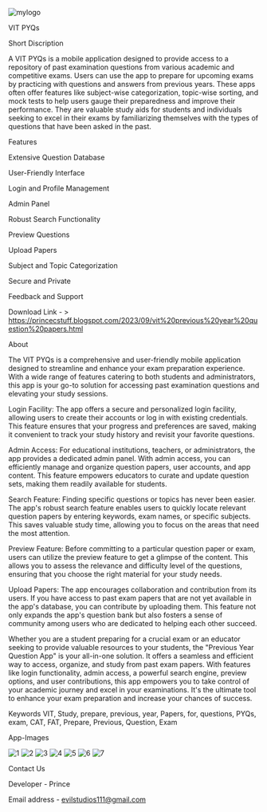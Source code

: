 ![mylogo](https://github.com/PRINCEKUMAR2025/VIT_PYQs/assets/96488489/c4679a2b-21c4-4109-9d37-d2e72c43a292)

VIT PYQs

Short Discription

A VIT PYQs is a mobile application designed to provide access to a repository of past examination questions from various academic and competitive exams. Users can use the app to prepare for upcoming exams by practicing with questions and answers from previous years. These apps often offer features like subject-wise categorization, topic-wise sorting, and mock tests to help users gauge their preparedness and improve their performance. They are valuable study aids for students and individuals seeking to excel in their exams by familiarizing themselves with the types of questions that have been asked in the past.

Features

Extensive Question Database

User-Friendly Interface

Login and Profile Management

Admin Panel

Robust Search Functionality

Preview Questions

Upload Papers

Subject and Topic Categorization

Secure and Private

Feedback and Support

Download Link - > https://princecstuff.blogspot.com/2023/09/vit%20previous%20year%20question%20papers.html

About

The VIT PYQs is a comprehensive and user-friendly mobile application designed to streamline and enhance your exam preparation experience. With a wide range of features catering to both students and administrators, this app is your go-to solution for accessing past examination questions and elevating your study sessions.

Login Facility: The app offers a secure and personalized login facility, allowing users to create their accounts or log in with existing credentials. This feature ensures that your progress and preferences are saved, making it convenient to track your study history and revisit your favorite questions.

Admin Access: For educational institutions, teachers, or administrators, the app provides a dedicated admin panel. With admin access, you can efficiently manage and organize question papers, user accounts, and app content. This feature empowers educators to curate and update question sets, making them readily available for students.

Search Feature: Finding specific questions or topics has never been easier. The app's robust search feature enables users to quickly locate relevant question papers by entering keywords, exam names, or specific subjects. This saves valuable study time, allowing you to focus on the areas that need the most attention.

Preview Feature: Before committing to a particular question paper or exam, users can utilize the preview feature to get a glimpse of the content. This allows you to assess the relevance and difficulty level of the questions, ensuring that you choose the right material for your study needs.

Upload Papers: The app encourages collaboration and contribution from its users. If you have access to past exam papers that are not yet available in the app's database, you can contribute by uploading them. This feature not only expands the app's question bank but also fosters a sense of community among users who are dedicated to helping each other succeed.

Whether you are a student preparing for a crucial exam or an educator seeking to provide valuable resources to your students, the "Previous Year Question App" is your all-in-one solution. It offers a seamless and efficient way to access, organize, and study from past exam papers. With features like login functionality, admin access, a powerful search engine, preview options, and user contributions, this app empowers you to take control of your academic journey and excel in your examinations. It's the ultimate tool to enhance your exam preparation and increase your chances of success.

Keywords
VIT, Study, prepare, previous, year, Papers, for, questions, PYQs, exam, CAT, FAT, Prepare, Previous, Question, Exam

App-Images


![1](https://github.com/PRINCEKUMAR2025/VIT_PYQs/assets/96488489/f291f18c-5c38-40c6-9fde-2b2a51d3909a)
![2](https://github.com/PRINCEKUMAR2025/VIT_PYQs/assets/96488489/591c187f-1686-48df-9b40-ee9e3d1c0bc9)
![3](https://github.com/PRINCEKUMAR2025/VIT_PYQs/assets/96488489/5e14b28c-2b32-4b98-a808-cadfe7729807)
![4](https://github.com/PRINCEKUMAR2025/VIT_PYQs/assets/96488489/350b487a-5d57-4bb7-b25c-3af2c2b97ce9)
![5](https://github.com/PRINCEKUMAR2025/VIT_PYQs/assets/96488489/03cb2fe7-3df2-42df-87a6-b833ce654fb7)
![6](https://github.com/PRINCEKUMAR2025/VIT_PYQs/assets/96488489/aafdf1fc-9071-47e4-a425-56c660b67d81)
![7](https://github.com/PRINCEKUMAR2025/VIT_PYQs/assets/96488489/15ff8259-6898-4cd6-af44-8f9eb0844fca)

Contact Us

Developer - Prince

Email address - evilstudios111@gmail.com
